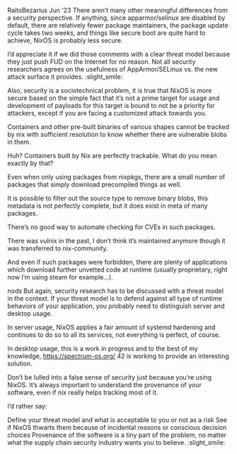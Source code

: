 RaitoBezarius
Jun '23
There aren’t many other meaningful differences from a security perspective. If anything, since apparmor/selinux are
disabled by default, there are relatively fewer package maintainers, the package update cycle takes two weeks, and
things like secure boot are quite hard to achieve, NixOS is probably less secure.

I’d appreciate it if we did those comments with a clear threat model because they just push FUD on the Internet for no
reason. Not all security researchers agrees on the usefulness of AppArmor/SELinux vs. the new attack surface it
provides. :slight_smile:

Also, security is a sociotechnical problem, it is true that NixOS is more secure based on the simple fact that it’s not
a prime target for usage and development of payloads for this target is bound to not be a priority for attackers, except
if you are facing a customized attack towards you.

Containers and other pre-built binaries of various shapes cannot be tracked by nix with sufficient resolution to know
whether there are vulnerable blobs in them.

Huh? Containers built by Nix are perfectly trackable. What do you mean exactly by that?

Even when only using packages from nixpkgs, there are a small number of packages that simply download precompiled things
as well.

It is possible to filter out the source type to remove binary blobs, this metadata is not perfectly complete, but it
does exist in meta of many packages.

There’s no good way to automate checking for CVEs in such packages.

There was vulnix in the past, I don’t think it’s maintained anymore though it was transferred to nix-community.

And even if such packages were forbidden, there are plenty of applications which download further unvetted code at
runtime (usually proprietary, right now I’m using steam for example…).

nods But again, security research has to be discussed with a threat model in the context. If your threat model is to
defend against all type of runtime behaviors of your application, you probably need to distinguish server and desktop
usage.

In server usage, NixOS applies a fair amount of systemd hardening and continues to do so to all its services, not
everything is perfect, of course.

In desktop usage, this is a work in progress and to the best of my knowledge, https://spectrum-os.org/ 42 is working to
provide an interesting solution.

Don’t be lulled into a false sense of security just because you’re using NixOS. It’s always important to understand the
provenance of your software, even if nix really helps tracking most of it.

I’d rather say:

Define your threat model and what is acceptable to you or not as a risk
See if NixOS thwarts them because of incidental reasons or conscious decision choices
Provenance of the software is a tiny part of the problem, no matter what the supply chain security industry wants you to
believe. :slight_smile:
